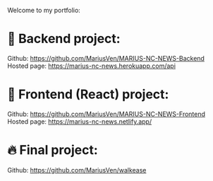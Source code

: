 Welcome to my portfolio:

# :rocket: Backend project:
Github: https://github.com/MariusVen/MARIUS-NC-NEWS-Backend  
Hosted page: https://marius-nc-news.herokuapp.com/api

# :compass: Frontend (React) project:
Github: https://github.com/MariusVen/MARIUS-NC-NEWS-Frontend  
Hosted page: https://marius-nc-news.netlify.app/  

# :fire: Final project:
Github: https://github.com/MariusVen/walkease

